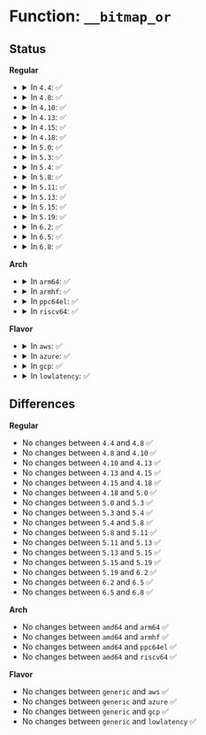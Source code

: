 # Function: <code>__bitmap_or</code>

## Status
<b>Regular</b>
<ul>
<li>
<details>
<summary>In <code>4.4</code>: ✅</summary>

```c
void __bitmap_or(long unsigned int *dst, const long unsigned int *bitmap1, const long unsigned int *bitmap2, unsigned int bits);
```

**Collision:** Unique Global

**Inline:** No

**Transformation:** False

**Instances:**

```
In lib/bitmap.c (ffffffff813f8ee0)
Location: lib/bitmap.c:169
Inline: False
Direct callers:
  - arch/x86/kernel/apic/vector.c:assign_irq_vector
  - kernel/sysctl.c:proc_do_large_bitmap
  - kernel/sched/core.c:cpu_attach_domain
  - kernel/sched/core.c:build_sched_domain
  - kernel/sched/core.c:build_sched_domains
  - kernel/sched/core.c:sched_init_smp
  - kernel/time/tick-broadcast.c:tick_handle_oneshot_broadcast
  - kernel/time/tick-broadcast.c:tick_broadcast_setup_oneshot
  - kernel/cpuset.c:generate_sched_domains
  - mm/rmap.c:try_to_unmap_one
  - lib/cpu_rmap.c:cpu_rmap_update
  - drivers/cpufreq/cpufreq_ondemand.c:od_set_powersave_bias
```
**Symbols:**

```
ffffffff813f8ee0-ffffffff813f8f0f: __bitmap_or (STB_GLOBAL)
```
</details>
</li>
<li>
<details>
<summary>In <code>4.8</code>: ✅</summary>

```c
void __bitmap_or(long unsigned int *dst, const long unsigned int *bitmap1, const long unsigned int *bitmap2, unsigned int bits);
```

**Collision:** Unique Global

**Inline:** No

**Transformation:** False

**Instances:**

```
In lib/bitmap.c (ffffffff8143fda0)
Location: lib/bitmap.c:171
Inline: False
Direct callers:
  - arch/x86/kernel/apic/vector.c:assign_irq_vector
  - kernel/sysctl.c:proc_do_large_bitmap
  - kernel/sched/core.c:sched_init_smp
  - kernel/sched/core.c:build_sched_domains
  - kernel/sched/core.c:build_sched_domain
  - kernel/sched/core.c:cpu_attach_domain
  - kernel/time/tick-broadcast.c:tick_broadcast_setup_oneshot
  - kernel/time/tick-broadcast.c:tick_handle_oneshot_broadcast
  - kernel/cpuset.c:generate_sched_domains
  - mm/rmap.c:try_to_unmap_one
  - lib/cpu_rmap.c:cpu_rmap_update
  - drivers/cpufreq/cpufreq_ondemand.c:od_set_powersave_bias
```
**Symbols:**

```
ffffffff8143fda0-ffffffff8143fdcf: __bitmap_or (STB_GLOBAL)
```
</details>
</li>
<li>
<details>
<summary>In <code>4.10</code>: ✅</summary>

```c
void __bitmap_or(long unsigned int *dst, const long unsigned int *bitmap1, const long unsigned int *bitmap2, unsigned int bits);
```

**Collision:** Unique Global

**Inline:** No

**Transformation:** False

**Instances:**

```
In lib/bitmap.c (ffffffff8145cea0)
Location: lib/bitmap.c:171
Inline: False
Direct callers:
  - arch/x86/kernel/cpu/intel_rdt_rdtgroup.c:rdtgroup_rmdir
  - arch/x86/kernel/cpu/intel_rdt_rdtgroup.c:rdtgroup_rmdir
  - arch/x86/kernel/cpu/intel_rdt_rdtgroup.c:rdt_kill_sb
  - arch/x86/kernel/cpu/intel_rdt_rdtgroup.c:rdtgroup_cpus_write
  - arch/x86/kernel/apic/vector.c:assign_irq_vector
  - kernel/sysctl.c:proc_do_large_bitmap
  - kernel/sched/core.c:sched_init_smp
  - kernel/sched/core.c:build_sched_domains
  - kernel/sched/core.c:build_sched_domain
  - kernel/sched/core.c:cpu_attach_domain
  - kernel/time/tick-broadcast.c:tick_broadcast_setup_oneshot
  - kernel/time/tick-broadcast.c:tick_handle_oneshot_broadcast
  - kernel/cpuset.c:cpuset_change_task_nodemask
  - kernel/cpuset.c:cpuset_change_task_nodemask
  - kernel/cpuset.c:generate_sched_domains
  - mm/rmap.c:try_to_unmap_one
  - mm/mempolicy.c:mpol_rebind_nodemask
  - lib/cpu_rmap.c:cpu_rmap_update
  - drivers/cpufreq/cpufreq_ondemand.c:od_set_powersave_bias
```
**Symbols:**

```
ffffffff8145cea0-ffffffff8145cecf: __bitmap_or (STB_GLOBAL)
```
</details>
</li>
<li>
<details>
<summary>In <code>4.13</code>: ✅</summary>

```c
void __bitmap_or(long unsigned int *dst, const long unsigned int *bitmap1, const long unsigned int *bitmap2, unsigned int bits);
```

**Collision:** Unique Global

**Inline:** No

**Transformation:** False

**Instances:**

```
In lib/bitmap.c (ffffffff81462100)
Location: lib/bitmap.c:171
Inline: False
Direct callers:
  - arch/x86/kernel/cpu/intel_rdt_rdtgroup.c:rdtgroup_rmdir
  - arch/x86/kernel/cpu/intel_rdt_rdtgroup.c:rdtgroup_rmdir
  - arch/x86/kernel/cpu/intel_rdt_rdtgroup.c:rdtgroup_rmdir
  - arch/x86/kernel/cpu/intel_rdt_rdtgroup.c:rdt_kill_sb
  - arch/x86/kernel/cpu/intel_rdt_rdtgroup.c:rdtgroup_cpus_write
  - arch/x86/kernel/cpu/intel_rdt_rdtgroup.c:rdtgroup_cpus_write
  - arch/x86/kernel/apic/vector.c:assign_irq_vector
  - kernel/sysctl.c:proc_do_large_bitmap
  - kernel/sched/topology.c:build_sched_domains
  - kernel/sched/topology.c:build_sched_domains
  - kernel/sched/topology.c:build_sched_domain
  - kernel/sched/topology.c:sched_init_numa
  - kernel/sched/topology.c:cpu_attach_domain
  - kernel/time/tick-broadcast.c:tick_broadcast_setup_oneshot
  - kernel/time/tick-broadcast.c:tick_handle_oneshot_broadcast
  - kernel/cgroup/cpuset.c:cpuset_change_task_nodemask
  - kernel/cgroup/cpuset.c:generate_sched_domains
  - mm/rmap.c:try_to_unmap_one
  - lib/cpu_rmap.c:cpu_rmap_update
  - drivers/cpufreq/cpufreq_ondemand.c:od_set_powersave_bias
```
**Symbols:**

```
ffffffff81462100-ffffffff81462137: __bitmap_or (STB_GLOBAL)
```
</details>
</li>
<li>
<details>
<summary>In <code>4.15</code>: ✅</summary>

```c
void __bitmap_or(long unsigned int *dst, const long unsigned int *bitmap1, const long unsigned int *bitmap2, unsigned int bits);
```

**Collision:** Unique Global

**Inline:** No

**Transformation:** False

**Instances:**

```
In lib/bitmap.c (ffffffff8148dfe0)
Location: lib/bitmap.c:173
Inline: False
Direct callers:
  - arch/x86/kernel/cpu/intel_rdt_rdtgroup.c:rdtgroup_rmdir
  - arch/x86/kernel/cpu/intel_rdt_rdtgroup.c:rdtgroup_rmdir
  - arch/x86/kernel/cpu/intel_rdt_rdtgroup.c:rdtgroup_rmdir
  - arch/x86/kernel/cpu/intel_rdt_rdtgroup.c:rdt_kill_sb
  - arch/x86/kernel/cpu/intel_rdt_rdtgroup.c:rdtgroup_cpus_write
  - arch/x86/kernel/cpu/intel_rdt_rdtgroup.c:rdtgroup_cpus_write
  - kernel/sysctl.c:proc_do_large_bitmap
  - kernel/sched/topology.c:build_sched_domains
  - kernel/sched/topology.c:build_sched_domains
  - kernel/sched/topology.c:build_sched_domains
  - kernel/sched/topology.c:sched_init_numa
  - kernel/sched/topology.c:cpu_attach_domain
  - kernel/time/tick-broadcast.c:tick_broadcast_setup_oneshot
  - kernel/time/tick-broadcast.c:tick_handle_oneshot_broadcast
  - kernel/cgroup/cpuset.c:cpuset_change_task_nodemask
  - kernel/cgroup/cpuset.c:generate_sched_domains
  - mm/rmap.c:try_to_unmap_one
  - lib/cpu_rmap.c:cpu_rmap_update
  - drivers/cpufreq/cpufreq_ondemand.c:od_set_powersave_bias
```
**Symbols:**

```
ffffffff8148dfe0-ffffffff8148e017: __bitmap_or (STB_GLOBAL)
```
</details>
</li>
<li>
<details>
<summary>In <code>4.18</code>: ✅</summary>

```c
void __bitmap_or(long unsigned int *dst, const long unsigned int *bitmap1, const long unsigned int *bitmap2, unsigned int bits);
```

**Collision:** Unique Global

**Inline:** No

**Transformation:** False

**Instances:**

```
In lib/bitmap.c (ffffffff814c2d40)
Location: lib/bitmap.c:170
Inline: False
Direct callers:
  - arch/x86/kernel/cpu/intel_rdt_rdtgroup.c:rdtgroup_rmdir
  - arch/x86/kernel/cpu/intel_rdt_rdtgroup.c:rdtgroup_rmdir
  - arch/x86/kernel/cpu/intel_rdt_rdtgroup.c:rdtgroup_rmdir
  - arch/x86/kernel/cpu/intel_rdt_rdtgroup.c:rdt_kill_sb
  - arch/x86/kernel/cpu/intel_rdt_rdtgroup.c:rdtgroup_cpus_write
  - arch/x86/kernel/cpu/intel_rdt_rdtgroup.c:rdtgroup_cpus_write
  - kernel/sysctl.c:proc_do_large_bitmap
  - kernel/sched/topology.c:build_sched_domains
  - kernel/sched/topology.c:build_sched_domains
  - kernel/sched/topology.c:build_sched_domains
  - kernel/sched/topology.c:sched_init_numa
  - kernel/sched/topology.c:cpu_attach_domain
  - kernel/time/tick-broadcast.c:tick_broadcast_setup_oneshot
  - kernel/time/tick-broadcast.c:tick_handle_oneshot_broadcast
  - kernel/cgroup/cpuset.c:cpuset_change_task_nodemask
  - kernel/cgroup/cpuset.c:rebuild_sched_domains_locked
  - mm/rmap.c:try_to_unmap_one
  - lib/cpu_rmap.c:cpu_rmap_update
  - drivers/cpufreq/cpufreq_ondemand.c:od_set_powersave_bias
```
**Symbols:**

```
ffffffff814c2d40-ffffffff814c2d6d: __bitmap_or (STB_GLOBAL)
```
</details>
</li>
<li>
<details>
<summary>In <code>5.0</code>: ✅</summary>

```c
void __bitmap_or(long unsigned int *dst, const long unsigned int *bitmap1, const long unsigned int *bitmap2, unsigned int bits);
```

**Collision:** Unique Global

**Inline:** No

**Transformation:** False

**Instances:**

```
In lib/bitmap.c (ffffffff814d73f0)
Location: lib/bitmap.c:167
Inline: False
Direct callers:
  - arch/x86/kernel/cpu/resctrl/rdtgroup.c:rdtgroup_rmdir
  - arch/x86/kernel/cpu/resctrl/rdtgroup.c:rdtgroup_rmdir
  - arch/x86/kernel/cpu/resctrl/rdtgroup.c:rdtgroup_rmdir
  - arch/x86/kernel/cpu/resctrl/rdtgroup.c:rdt_kill_sb
  - arch/x86/kernel/cpu/resctrl/rdtgroup.c:rdtgroup_cpus_write
  - arch/x86/kernel/cpu/resctrl/rdtgroup.c:rdtgroup_cpus_write
  - arch/x86/kernel/cpu/resctrl/pseudo_lock.c:rdtgroup_pseudo_locked_in_hierarchy
  - kernel/sysctl.c:proc_do_large_bitmap
  - kernel/sched/topology.c:build_sched_domains
  - kernel/sched/topology.c:build_sched_domains
  - kernel/sched/topology.c:build_sched_domains
  - kernel/sched/topology.c:sched_init_numa
  - kernel/sched/topology.c:cpu_attach_domain
  - kernel/time/tick-broadcast.c:tick_broadcast_setup_oneshot
  - kernel/time/tick-broadcast.c:tick_handle_oneshot_broadcast
  - kernel/cgroup/cpuset.c:cpuset_change_task_nodemask
  - kernel/cgroup/cpuset.c:rebuild_sched_domains_locked
  - mm/rmap.c:try_to_unmap_one
  - lib/cpu_rmap.c:cpu_rmap_update
  - drivers/cpufreq/cpufreq_ondemand.c:od_set_powersave_bias
```
**Symbols:**

```
ffffffff814d73f0-ffffffff814d741d: __bitmap_or (STB_GLOBAL)
```
</details>
</li>
<li>
<details>
<summary>In <code>5.3</code>: ✅</summary>

```c
void __bitmap_or(long unsigned int *dst, const long unsigned int *bitmap1, const long unsigned int *bitmap2, unsigned int bits);
```

**Collision:** Unique Global

**Inline:** No

**Transformation:** False

**Instances:**

```
In lib/bitmap.c (ffffffff81503250)
Location: lib/bitmap.c:167
Inline: False
Direct callers:
  - arch/x86/kernel/cpu/resctrl/rdtgroup.c:rdtgroup_rmdir
  - arch/x86/kernel/cpu/resctrl/rdtgroup.c:rdtgroup_rmdir
  - arch/x86/kernel/cpu/resctrl/rdtgroup.c:rdtgroup_rmdir
  - arch/x86/kernel/cpu/resctrl/rdtgroup.c:rdt_kill_sb
  - arch/x86/kernel/cpu/resctrl/rdtgroup.c:rdtgroup_cpus_write
  - arch/x86/kernel/cpu/resctrl/rdtgroup.c:rdtgroup_cpus_write
  - arch/x86/kernel/cpu/resctrl/pseudo_lock.c:rdtgroup_pseudo_locked_in_hierarchy
  - kernel/sysctl.c:proc_do_large_bitmap
  - kernel/sched/topology.c:build_sched_domains
  - kernel/sched/topology.c:build_sched_domains
  - kernel/sched/topology.c:sched_init_numa
  - kernel/sched/topology.c:build_overlap_sched_groups
  - kernel/sched/topology.c:sched_domain_debug_one
  - kernel/irq/affinity.c:__irq_build_affinity_masks
  - kernel/time/tick-broadcast.c:tick_broadcast_setup_oneshot
  - kernel/time/tick-broadcast.c:tick_handle_oneshot_broadcast
  - kernel/cgroup/cpuset.c:cpuset_change_task_nodemask
  - kernel/cgroup/cpuset.c:generate_sched_domains
  - mm/rmap.c:try_to_unmap_one
  - lib/cpu_rmap.c:cpu_rmap_update
  - drivers/net/phy/phy.c:phy_speed_up
  - drivers/net/phy/sfp-bus.c:sfp_parse_support
  - drivers/cpufreq/cpufreq_ondemand.c:od_set_powersave_bias
```
**Symbols:**

```
ffffffff81503250-ffffffff8150327b: __bitmap_or (STB_GLOBAL)
```
</details>
</li>
<li>
<details>
<summary>In <code>5.4</code>: ✅</summary>

```c
void __bitmap_or(long unsigned int *dst, const long unsigned int *bitmap1, const long unsigned int *bitmap2, unsigned int bits);
```

**Collision:** Unique Global

**Inline:** No

**Transformation:** False

**Instances:**

```
In lib/bitmap.c (ffffffff815211f0)
Location: lib/bitmap.c:187
Inline: False
Direct callers:
  - arch/x86/kernel/cpu/resctrl/rdtgroup.c:rdtgroup_rmdir
  - arch/x86/kernel/cpu/resctrl/rdtgroup.c:rdtgroup_rmdir
  - arch/x86/kernel/cpu/resctrl/rdtgroup.c:rdtgroup_rmdir
  - arch/x86/kernel/cpu/resctrl/rdtgroup.c:rdt_kill_sb
  - arch/x86/kernel/cpu/resctrl/rdtgroup.c:rdtgroup_cpus_write
  - arch/x86/kernel/cpu/resctrl/rdtgroup.c:rdtgroup_cpus_write
  - arch/x86/kernel/cpu/resctrl/pseudo_lock.c:rdtgroup_pseudo_locked_in_hierarchy
  - kernel/sysctl.c:proc_do_large_bitmap
  - kernel/sched/topology.c:build_sched_domains
  - kernel/sched/topology.c:build_sched_domains
  - kernel/sched/topology.c:sched_init_numa
  - kernel/sched/topology.c:build_overlap_sched_groups
  - kernel/sched/topology.c:cpu_attach_domain
  - kernel/irq/affinity.c:__irq_build_affinity_masks
  - kernel/time/tick-broadcast.c:tick_broadcast_setup_oneshot
  - kernel/time/tick-broadcast.c:tick_handle_oneshot_broadcast
  - kernel/cgroup/cpuset.c:cpuset_change_task_nodemask
  - kernel/cgroup/cpuset.c:generate_sched_domains
  - mm/rmap.c:try_to_unmap_one
  - lib/cpu_rmap.c:cpu_rmap_update
  - drivers/net/phy/sfp-bus.c:sfp_parse_support
  - drivers/cpufreq/cpufreq_ondemand.c:od_set_powersave_bias
```
**Symbols:**

```
ffffffff815211f0-ffffffff8152121b: __bitmap_or (STB_GLOBAL)
```
</details>
</li>
<li>
<details>
<summary>In <code>5.8</code>: ✅</summary>

```c
void __bitmap_or(long unsigned int *dst, const long unsigned int *bitmap1, const long unsigned int *bitmap2, unsigned int bits);
```

**Collision:** Unique Global

**Inline:** No

**Transformation:** False

**Instances:**

```
In lib/bitmap.c (ffffffff815843e0)
Location: lib/bitmap.c:254
Inline: False
Direct callers:
  - arch/x86/kernel/cpu/resctrl/rdtgroup.c:rdtgroup_rmdir_ctrl
  - arch/x86/kernel/cpu/resctrl/rdtgroup.c:rdtgroup_rmdir_ctrl
  - arch/x86/kernel/cpu/resctrl/rdtgroup.c:rdtgroup_rmdir_mon
  - arch/x86/kernel/cpu/resctrl/rdtgroup.c:rmdir_all_sub
  - arch/x86/kernel/cpu/resctrl/rdtgroup.c:cpus_ctrl_write
  - arch/x86/kernel/cpu/resctrl/rdtgroup.c:cpus_mon_write
  - arch/x86/kernel/cpu/resctrl/pseudo_lock.c:rdtgroup_pseudo_locked_in_hierarchy
  - kernel/sysctl.c:proc_do_large_bitmap
  - kernel/sched/topology.c:sched_init_numa
  - kernel/sched/topology.c:build_sched_groups
  - kernel/sched/topology.c:build_overlap_sched_groups
  - kernel/irq/affinity.c:__irq_build_affinity_masks
  - kernel/time/tick-broadcast.c:tick_broadcast_setup_oneshot
  - kernel/time/tick-broadcast.c:tick_handle_oneshot_broadcast
  - kernel/cgroup/cpuset.c:cpuset_change_task_nodemask
  - kernel/cgroup/cpuset.c:update_parent_subparts_cpumask
  - kernel/cgroup/cpuset.c:update_parent_subparts_cpumask
  - kernel/cgroup/cpuset.c:generate_sched_domains
  - mm/rmap.c:try_to_unmap_one
  - lib/cpu_rmap.c:cpu_rmap_update
  - drivers/net/phy/sfp-bus.c:sfp_parse_support
  - drivers/vfio/vfio_iommu_type1.c:update_user_bitmap
  - drivers/cpufreq/cpufreq_ondemand.c:od_set_powersave_bias
```
**Symbols:**

```
ffffffff815843e0-ffffffff81584407: __bitmap_or (STB_GLOBAL)
```
</details>
</li>
<li>
<details>
<summary>In <code>5.11</code>: ✅</summary>

```c
void __bitmap_or(long unsigned int *dst, const long unsigned int *bitmap1, const long unsigned int *bitmap2, unsigned int bits);
```

**Collision:** Unique Global

**Inline:** No

**Transformation:** False

**Instances:**

```
In lib/bitmap.c (ffffffff815a14f0)
Location: lib/bitmap.c:254
Inline: False
Direct callers:
  - arch/x86/kernel/cpu/resctrl/rdtgroup.c:rdtgroup_rmdir_ctrl
  - arch/x86/kernel/cpu/resctrl/rdtgroup.c:rdtgroup_rmdir_ctrl
  - arch/x86/kernel/cpu/resctrl/rdtgroup.c:rdtgroup_rmdir_mon
  - arch/x86/kernel/cpu/resctrl/rdtgroup.c:rmdir_all_sub
  - arch/x86/kernel/cpu/resctrl/rdtgroup.c:cpus_ctrl_write
  - arch/x86/kernel/cpu/resctrl/rdtgroup.c:cpus_mon_write
  - arch/x86/kernel/cpu/resctrl/pseudo_lock.c:rdtgroup_pseudo_locked_in_hierarchy
  - arch/x86/kernel/cpu/sgx/main.c:sgx_encl_ewb_cpumask
  - kernel/sysctl.c:proc_do_large_bitmap
  - kernel/sched/topology.c:sched_init_numa
  - kernel/sched/topology.c:build_sched_groups
  - kernel/sched/topology.c:build_overlap_sched_groups
  - kernel/irq/affinity.c:__irq_build_affinity_masks
  - kernel/time/tick-broadcast.c:tick_broadcast_setup_oneshot
  - kernel/time/tick-broadcast.c:tick_handle_oneshot_broadcast
  - kernel/cgroup/cpuset.c:cpuset_change_task_nodemask
  - kernel/cgroup/cpuset.c:update_parent_subparts_cpumask
  - kernel/cgroup/cpuset.c:update_parent_subparts_cpumask
  - kernel/cgroup/cpuset.c:generate_sched_domains
  - mm/rmap.c:try_to_unmap_one
  - lib/cpu_rmap.c:cpu_rmap_update
  - drivers/net/phy/sfp-bus.c:sfp_parse_support
  - drivers/vfio/vfio_iommu_type1.c:update_user_bitmap
  - drivers/cpufreq/cpufreq_ondemand.c:od_set_powersave_bias
```
**Symbols:**

```
ffffffff815a14f0-ffffffff815a1517: __bitmap_or (STB_GLOBAL)
```
</details>
</li>
<li>
<details>
<summary>In <code>5.13</code>: ✅</summary>

```c
void __bitmap_or(long unsigned int *dst, const long unsigned int *bitmap1, const long unsigned int *bitmap2, unsigned int bits);
```

**Collision:** Unique Global

**Inline:** No

**Transformation:** False

**Instances:**

```
In lib/bitmap.c (ffffffff815a83a0)
Location: lib/bitmap.c:256
Inline: False
Direct callers:
  - arch/x86/kernel/cpu/resctrl/rdtgroup.c:rdtgroup_rmdir
  - arch/x86/kernel/cpu/resctrl/rdtgroup.c:rdtgroup_rmdir
  - arch/x86/kernel/cpu/resctrl/rdtgroup.c:rdtgroup_rmdir
  - arch/x86/kernel/cpu/resctrl/rdtgroup.c:rdt_kill_sb
  - arch/x86/kernel/cpu/resctrl/rdtgroup.c:cpus_ctrl_write
  - arch/x86/kernel/cpu/resctrl/rdtgroup.c:cpus_mon_write
  - arch/x86/kernel/cpu/resctrl/pseudo_lock.c:rdtgroup_pseudo_locked_in_hierarchy
  - arch/x86/kernel/cpu/sgx/main.c:sgx_encl_ewb_cpumask
  - kernel/sysctl.c:proc_do_large_bitmap
  - kernel/sched/topology.c:build_sched_domains
  - kernel/sched/topology.c:sched_init_numa
  - kernel/sched/topology.c:build_overlap_sched_groups
  - kernel/irq/affinity.c:__irq_build_affinity_masks
  - kernel/time/tick-broadcast.c:tick_broadcast_setup_oneshot
  - kernel/time/tick-broadcast.c:tick_handle_oneshot_broadcast
  - kernel/cgroup/cpuset.c:cpuset_change_task_nodemask
  - kernel/cgroup/cpuset.c:update_parent_subparts_cpumask
  - kernel/cgroup/cpuset.c:update_parent_subparts_cpumask
  - kernel/cgroup/cpuset.c:generate_sched_domains
  - mm/rmap.c:try_to_unmap_one
  - lib/cpu_rmap.c:cpu_rmap_update
  - drivers/net/phy/sfp-bus.c:sfp_parse_support
  - drivers/vfio/vfio_iommu_type1.c:update_user_bitmap
  - drivers/cpufreq/cpufreq_ondemand.c:od_set_powersave_bias
```
**Symbols:**

```
ffffffff815a83a0-ffffffff815a83c7: __bitmap_or (STB_GLOBAL)
```
</details>
</li>
<li>
<details>
<summary>In <code>5.15</code>: ✅</summary>

```c
void __bitmap_or(long unsigned int *dst, const long unsigned int *bitmap1, const long unsigned int *bitmap2, unsigned int bits);
```

**Collision:** Unique Global

**Inline:** No

**Transformation:** False

**Instances:**

```
In lib/bitmap.c (ffffffff81611360)
Location: lib/bitmap.c:256
Inline: False
Direct callers:
  - arch/x86/kernel/cpu/resctrl/rdtgroup.c:rdtgroup_rmdir
  - arch/x86/kernel/cpu/resctrl/rdtgroup.c:rdtgroup_rmdir
  - arch/x86/kernel/cpu/resctrl/rdtgroup.c:rdtgroup_rmdir
  - arch/x86/kernel/cpu/resctrl/rdtgroup.c:rdt_kill_sb
  - arch/x86/kernel/cpu/resctrl/rdtgroup.c:cpus_ctrl_write
  - arch/x86/kernel/cpu/resctrl/rdtgroup.c:cpus_mon_write
  - arch/x86/kernel/cpu/resctrl/pseudo_lock.c:rdtgroup_pseudo_locked_in_hierarchy
  - arch/x86/kernel/cpu/sgx/main.c:sgx_encl_ewb
  - kernel/sysctl.c:proc_do_large_bitmap
  - kernel/sched/topology.c:build_sched_domains
  - kernel/sched/topology.c:sched_domains_numa_masks_set
  - kernel/sched/topology.c:sched_init_numa
  - kernel/sched/topology.c:build_overlap_sched_groups
  - kernel/irq/affinity.c:__irq_build_affinity_masks
  - kernel/time/tick-broadcast.c:tick_broadcast_setup_oneshot
  - kernel/time/tick-broadcast.c:tick_handle_oneshot_broadcast
  - kernel/cgroup/cpuset.c:cpuset_change_task_nodemask
  - kernel/cgroup/cpuset.c:update_parent_subparts_cpumask
  - kernel/cgroup/cpuset.c:update_parent_subparts_cpumask
  - kernel/cgroup/cpuset.c:generate_sched_domains
  - mm/rmap.c:try_to_unmap_one
  - mm/migrate.c:__set_migration_target_nodes
  - lib/cpu_rmap.c:cpu_rmap_update
  - drivers/net/phy/sfp-bus.c:sfp_parse_support
  - drivers/vfio/vfio_iommu_type1.c:update_user_bitmap
  - drivers/cpufreq/cpufreq_ondemand.c:od_set_powersave_bias
```
**Symbols:**

```
ffffffff81611360-ffffffff81611387: __bitmap_or (STB_GLOBAL)
```
</details>
</li>
<li>
<details>
<summary>In <code>5.19</code>: ✅</summary>

```c
void __bitmap_or(long unsigned int *dst, const long unsigned int *bitmap1, const long unsigned int *bitmap2, unsigned int bits);
```

**Collision:** Unique Global

**Inline:** No

**Transformation:** False

**Instances:**

```
In lib/bitmap.c (ffffffff816dd3f0)
Location: lib/bitmap.c:256
Inline: False
Direct callers:
  - arch/x86/kernel/cpu/resctrl/rdtgroup.c:rdtgroup_rmdir
  - arch/x86/kernel/cpu/resctrl/rdtgroup.c:rdtgroup_rmdir
  - arch/x86/kernel/cpu/resctrl/rdtgroup.c:rdtgroup_rmdir
  - arch/x86/kernel/cpu/resctrl/rdtgroup.c:rdt_kill_sb
  - arch/x86/kernel/cpu/resctrl/rdtgroup.c:cpus_ctrl_write
  - arch/x86/kernel/cpu/resctrl/rdtgroup.c:cpus_mon_write
  - arch/x86/kernel/cpu/resctrl/pseudo_lock.c:rdtgroup_pseudo_locked_in_hierarchy
  - arch/x86/kernel/cpu/sgx/main.c:sgx_encl_ewb_cpumask
  - kernel/sysctl.c:proc_do_large_bitmap
  - kernel/sched/build_utility.c:build_sched_domains
  - kernel/sched/build_utility.c:sched_init_numa
  - kernel/sched/build_utility.c:build_overlap_sched_groups
  - kernel/irq/affinity.c:__irq_build_affinity_masks
  - kernel/time/tick-broadcast.c:tick_broadcast_setup_oneshot
  - kernel/time/tick-broadcast.c:tick_handle_oneshot_broadcast
  - kernel/cgroup/cpuset.c:cpuset_change_task_nodemask
  - kernel/cgroup/cpuset.c:update_parent_subparts_cpumask
  - kernel/cgroup/cpuset.c:update_parent_subparts_cpumask
  - kernel/cgroup/cpuset.c:generate_sched_domains
  - mm/rmap.c:try_to_unmap_one
  - mm/migrate.c:__set_migration_target_nodes
  - lib/cpu_rmap.c:cpu_rmap_update
  - drivers/net/phy/sfp-bus.c:sfp_parse_support
  - drivers/vfio/vfio_iommu_type1.c:update_user_bitmap
  - drivers/cpufreq/cpufreq_ondemand.c:od_set_powersave_bias
```
**Symbols:**

```
ffffffff816dd3f0-ffffffff816dd428: __bitmap_or (STB_GLOBAL)
```
</details>
</li>
<li>
<details>
<summary>In <code>6.2</code>: ✅</summary>

```c
void __bitmap_or(long unsigned int *dst, const long unsigned int *bitmap1, const long unsigned int *bitmap2, unsigned int bits);
```

**Collision:** Unique Global

**Inline:** No

**Transformation:** False

**Instances:**

```
In lib/bitmap.c (ffffffff817cd2a0)
Location: lib/bitmap.c:256
Inline: False
Direct callers:
  - arch/x86/kernel/cpu/resctrl/rdtgroup.c:rdtgroup_rmdir_ctrl
  - arch/x86/kernel/cpu/resctrl/rdtgroup.c:rdtgroup_rmdir_ctrl
  - arch/x86/kernel/cpu/resctrl/rdtgroup.c:rdtgroup_rmdir_mon
  - arch/x86/kernel/cpu/resctrl/rdtgroup.c:rdt_kill_sb
  - arch/x86/kernel/cpu/resctrl/rdtgroup.c:cpus_ctrl_write
  - arch/x86/kernel/cpu/resctrl/rdtgroup.c:cpus_mon_write
  - arch/x86/kernel/cpu/resctrl/pseudo_lock.c:rdtgroup_pseudo_locked_in_hierarchy
  - arch/x86/kernel/cpu/sgx/encl.c:sgx_encl_cpumask
  - kernel/sysctl.c:proc_do_large_bitmap
  - kernel/sched/build_utility.c:build_sched_domains
  - kernel/sched/build_utility.c:sched_init_numa
  - kernel/sched/build_utility.c:build_sched_groups
  - kernel/sched/build_utility.c:build_overlap_sched_groups
  - kernel/sched/build_utility.c:sched_domain_debug_one
  - kernel/irq/affinity.c:__irq_build_affinity_masks
  - kernel/time/tick-broadcast.c:tick_broadcast_setup_oneshot
  - kernel/time/tick-broadcast.c:tick_handle_oneshot_broadcast
  - kernel/cgroup/cpuset.c:cpuset_change_task_nodemask
  - kernel/cgroup/cpuset.c:update_cpumasks_hier
  - kernel/cgroup/cpuset.c:update_parent_subparts_cpumask
  - kernel/cgroup/cpuset.c:update_parent_subparts_cpumask
  - kernel/cgroup/cpuset.c:generate_sched_domains
  - mm/rmap.c:try_to_unmap_one
  - mm/memory-tiers.c:establish_demotion_targets
  - mm/memory-tiers.c:establish_demotion_targets
  - mm/memory-tiers.c:establish_demotion_targets
  - mm/memory-tiers.c:nodelist_show
  - lib/cpu_rmap.c:cpu_rmap_update
  - drivers/net/phy/sfp-bus.c:sfp_parse_support
  - drivers/cpufreq/cpufreq_ondemand.c:od_set_powersave_bias
```
**Symbols:**

```
ffffffff817cd2a0-ffffffff817cd2d8: __bitmap_or (STB_GLOBAL)
```
</details>
</li>
<li>
<details>
<summary>In <code>6.5</code>: ✅</summary>

```c
void __bitmap_or(long unsigned int *dst, const long unsigned int *bitmap1, const long unsigned int *bitmap2, unsigned int bits);
```

**Collision:** Unique Global

**Inline:** No

**Transformation:** False

**Instances:**

```
In lib/bitmap.c (ffffffff8180b6b0)
Location: lib/bitmap.c:256
Inline: False
Direct callers:
  - arch/x86/kernel/cpu/resctrl/rdtgroup.c:rdtgroup_rmdir
  - arch/x86/kernel/cpu/resctrl/rdtgroup.c:rdtgroup_rmdir_ctrl
  - arch/x86/kernel/cpu/resctrl/rdtgroup.c:rdtgroup_rmdir_ctrl
  - arch/x86/kernel/cpu/resctrl/rdtgroup.c:rmdir_all_sub
  - arch/x86/kernel/cpu/resctrl/rdtgroup.c:cpus_ctrl_write
  - arch/x86/kernel/cpu/resctrl/rdtgroup.c:cpus_mon_write
  - arch/x86/kernel/cpu/resctrl/pseudo_lock.c:rdtgroup_pseudo_locked_in_hierarchy
  - arch/x86/kernel/cpu/sgx/encl.c:sgx_encl_cpumask
  - kernel/sysctl.c:proc_do_large_bitmap
  - kernel/sched/build_utility.c:build_sched_domains
  - kernel/sched/build_utility.c:sched_init_numa
  - kernel/sched/build_utility.c:build_sched_groups
  - kernel/sched/build_utility.c:build_overlap_sched_groups
  - kernel/sched/build_utility.c:sched_domain_debug_one
  - kernel/time/tick-broadcast.c:tick_broadcast_setup_oneshot
  - kernel/time/tick-broadcast.c:tick_handle_oneshot_broadcast
  - kernel/cgroup/cpuset.c:cpuset_change_task_nodemask
  - kernel/cgroup/cpuset.c:update_cpumasks_hier
  - kernel/cgroup/cpuset.c:update_parent_subparts_cpumask
  - kernel/cgroup/cpuset.c:update_parent_subparts_cpumask
  - kernel/cgroup/cpuset.c:generate_sched_domains
  - kernel/bpf/cpumask.c:bpf_cpumask_or
  - mm/rmap.c:set_tlb_ubc_flush_pending
  - mm/memory-tiers.c:establish_demotion_targets
  - mm/memory-tiers.c:establish_demotion_targets
  - mm/memory-tiers.c:establish_demotion_targets
  - mm/memory-tiers.c:nodelist_show
  - lib/cpu_rmap.c:cpu_rmap_update
  - lib/group_cpus.c:__group_cpus_evenly
  - drivers/net/phy/sfp-bus.c:sfp_parse_support
  - drivers/cpufreq/cpufreq_ondemand.c:od_set_powersave_bias
```
**Symbols:**

```
ffffffff8180b6b0-ffffffff8180b6e8: __bitmap_or (STB_GLOBAL)
```
</details>
</li>
<li>
<details>
<summary>In <code>6.8</code>: ✅</summary>

```c
void __bitmap_or(long unsigned int *dst, const long unsigned int *bitmap1, const long unsigned int *bitmap2, unsigned int bits);
```

**Collision:** Unique Global

**Inline:** No

**Transformation:** False

**Instances:**

```
In lib/bitmap.c (ffffffff81851e90)
Location: lib/bitmap.c:245
Inline: False
Direct callers:
  - arch/x86/kernel/cpu/resctrl/rdtgroup.c:rdtgroup_rmdir
  - arch/x86/kernel/cpu/resctrl/rdtgroup.c:rdtgroup_rmdir_ctrl
  - arch/x86/kernel/cpu/resctrl/rdtgroup.c:rdtgroup_rmdir_ctrl
  - arch/x86/kernel/cpu/resctrl/rdtgroup.c:rmdir_all_sub
  - arch/x86/kernel/cpu/resctrl/rdtgroup.c:cpus_ctrl_write
  - arch/x86/kernel/cpu/resctrl/rdtgroup.c:cpus_mon_write
  - arch/x86/kernel/cpu/resctrl/pseudo_lock.c:rdtgroup_pseudo_locked_in_hierarchy
  - arch/x86/kernel/cpu/sgx/encl.c:sgx_encl_cpumask
  - kernel/sysctl.c:proc_do_large_bitmap
  - kernel/sched/build_utility.c:build_sched_domains
  - kernel/sched/build_utility.c:sched_init_numa
  - kernel/sched/build_utility.c:build_sched_groups
  - kernel/sched/build_utility.c:build_overlap_sched_groups
  - kernel/sched/build_utility.c:sched_domain_debug_one
  - kernel/rcu/tree.c:rcu_init_nohz
  - kernel/time/tick-broadcast.c:tick_broadcast_setup_oneshot
  - kernel/time/tick-broadcast.c:tick_handle_oneshot_broadcast
  - kernel/cgroup/cpuset.c:cpuset_change_task_nodemask
  - kernel/cgroup/cpuset.c:partition_xcpus_del
  - kernel/cgroup/cpuset.c:partition_xcpus_add
  - kernel/cgroup/cpuset.c:generate_sched_domains
  - kernel/bpf/cpumask.c:bpf_cpumask_or
  - mm/memory-tiers.c:establish_demotion_targets
  - mm/memory-tiers.c:establish_demotion_targets
  - mm/memory-tiers.c:establish_demotion_targets
  - mm/memory-tiers.c:nodelist_show
  - lib/cpu_rmap.c:cpu_rmap_update
  - lib/group_cpus.c:__group_cpus_evenly
  - drivers/net/phy/sfp-bus.c:sfp_parse_support
  - drivers/cpufreq/cpufreq_ondemand.c:od_set_powersave_bias
```
**Symbols:**

```
ffffffff81851e90-ffffffff81851ec8: __bitmap_or (STB_GLOBAL)
```
</details>
</li>
</ul>
<b>Arch</b>
<ul>
<li>
<details>
<summary>In <code>arm64</code>: ✅</summary>

```c
void __bitmap_or(long unsigned int *dst, const long unsigned int *bitmap1, const long unsigned int *bitmap2, unsigned int bits);
```

**Collision:** Unique Global

**Inline:** No

**Transformation:** False

**Instances:**

```
In lib/bitmap.c (ffff80001062a8a0)
Location: lib/bitmap.c:187
Inline: False
Direct callers:
  - arch/arm64/kernel/fpsimd.c:sve_update_vq_map
  - kernel/sysctl.c:proc_do_large_bitmap
  - kernel/sched/topology.c:build_sched_domains
  - kernel/sched/topology.c:build_sched_domains
  - kernel/sched/topology.c:sched_init_numa
  - kernel/sched/topology.c:build_overlap_sched_groups
  - kernel/irq/affinity.c:__irq_build_affinity_masks
  - kernel/time/tick-broadcast.c:tick_broadcast_setup_oneshot
  - kernel/time/tick-broadcast.c:tick_broadcast_setup_oneshot
  - kernel/time/tick-broadcast.c:tick_handle_oneshot_broadcast
  - kernel/cgroup/cpuset.c:update_parent_subparts_cpumask
  - kernel/cgroup/cpuset.c:update_parent_subparts_cpumask
  - kernel/cgroup/cpuset.c:generate_sched_domains
  - mm/sparse.c:sparse_add_section
  - lib/cpu_rmap.c:cpu_rmap_update
  - drivers/net/phy/sfp-bus.c:sfp_parse_support
  - drivers/cpufreq/cpufreq_ondemand.c:od_set_powersave_bias
```
**Symbols:**

```
ffff80001062a8a0-ffff80001062a8d8: __bitmap_or (STB_GLOBAL)
```
</details>
</li>
<li>
<details>
<summary>In <code>armhf</code>: ✅</summary>

```c
void __bitmap_or(long unsigned int *dst, const long unsigned int *bitmap1, const long unsigned int *bitmap2, unsigned int bits);
```

**Collision:** Unique Global

**Inline:** No

**Transformation:** False

**Instances:**

```
In lib/bitmap.c (c07d1a7c)
Location: lib/bitmap.c:187
Inline: False
Direct callers:
  - kernel/sysctl.c:proc_do_large_bitmap
  - drivers/net/phy/sfp-bus.c:sfp_parse_support
```
**Symbols:**

```
c07d1a7c-c07d1abc: __bitmap_or (STB_GLOBAL)
```
</details>
</li>
<li>
<details>
<summary>In <code>ppc64el</code>: ✅</summary>

```c
void __bitmap_or(long unsigned int *dst, const long unsigned int *bitmap1, const long unsigned int *bitmap2, unsigned int bits);
```

**Collision:** Unique Global

**Inline:** No

**Transformation:** False

**Instances:**

```
In lib/bitmap.c (c0000000007cc8f0)
Location: lib/bitmap.c:187
Inline: False
Direct callers:
  - arch/powerpc/mm/numa.c:numa_update_cpu_topology
  - arch/powerpc/mm/slice.c:slice_is_hugepage_only_range
  - arch/powerpc/mm/slice.c:slice_get_unmapped_area
  - arch/powerpc/mm/slice.c:slice_get_unmapped_area
  - arch/powerpc/mm/slice.c:slice_get_unmapped_area
  - kernel/sysctl.c:proc_do_large_bitmap
  - kernel/sched/topology.c:build_sched_domains
  - kernel/sched/topology.c:build_sched_domains
  - kernel/sched/topology.c:sched_init_numa
  - kernel/sched/topology.c:build_overlap_sched_groups
  - kernel/irq/affinity.c:__irq_build_affinity_masks
  - kernel/time/tick-broadcast.c:tick_broadcast_setup_oneshot
  - kernel/time/tick-broadcast.c:tick_handle_oneshot_broadcast
  - kernel/cgroup/cpuset.c:cpuset_change_task_nodemask
  - kernel/cgroup/cpuset.c:update_parent_subparts_cpumask
  - kernel/cgroup/cpuset.c:update_parent_subparts_cpumask
  - kernel/cgroup/cpuset.c:generate_sched_domains
  - lib/cpu_rmap.c:cpu_rmap_update
  - drivers/net/phy/sfp-bus.c:sfp_parse_support
  - drivers/cpufreq/cpufreq_ondemand.c:od_set_powersave_bias
```
**Symbols:**

```
c0000000007cc8f0-c0000000007cc954: __bitmap_or (STB_GLOBAL)
```
</details>
</li>
<li>
<details>
<summary>In <code>riscv64</code>: ✅</summary>

```c
void __bitmap_or(long unsigned int *dst, const long unsigned int *bitmap1, const long unsigned int *bitmap2, unsigned int bits);
```

**Collision:** Unique Global

**Inline:** No

**Transformation:** False

**Instances:**

```
In lib/bitmap.c (ffffffe00045b1d8)
Location: lib/bitmap.c:187
Inline: False
Direct callers:
  - kernel/sysctl.c:proc_do_large_bitmap
  - drivers/net/phy/sfp-bus.c:sfp_parse_support
```
**Symbols:**

```
ffffffe00045b1d8-ffffffe00045b212: __bitmap_or (STB_GLOBAL)
```
</details>
</li>
</ul>
<b>Flavor</b>
<ul>
<li>
<details>
<summary>In <code>aws</code>: ✅</summary>

```c
void __bitmap_or(long unsigned int *dst, const long unsigned int *bitmap1, const long unsigned int *bitmap2, unsigned int bits);
```

**Collision:** Unique Global

**Inline:** No

**Transformation:** False

**Instances:**

```
In lib/bitmap.c (ffffffff815197d0)
Location: lib/bitmap.c:187
Inline: False
Direct callers:
  - arch/x86/kernel/cpu/resctrl/rdtgroup.c:rdtgroup_rmdir
  - arch/x86/kernel/cpu/resctrl/rdtgroup.c:rdtgroup_rmdir
  - arch/x86/kernel/cpu/resctrl/rdtgroup.c:rdtgroup_rmdir
  - arch/x86/kernel/cpu/resctrl/rdtgroup.c:rdt_kill_sb
  - arch/x86/kernel/cpu/resctrl/rdtgroup.c:rdtgroup_cpus_write
  - arch/x86/kernel/cpu/resctrl/rdtgroup.c:rdtgroup_cpus_write
  - arch/x86/kernel/cpu/resctrl/pseudo_lock.c:rdtgroup_pseudo_locked_in_hierarchy
  - kernel/sysctl.c:proc_do_large_bitmap
  - kernel/sched/topology.c:build_sched_domains
  - kernel/sched/topology.c:build_sched_domains
  - kernel/sched/topology.c:sched_init_numa
  - kernel/sched/topology.c:build_overlap_sched_groups
  - kernel/sched/topology.c:cpu_attach_domain
  - kernel/irq/affinity.c:__irq_build_affinity_masks
  - kernel/time/tick-broadcast.c:tick_broadcast_setup_oneshot
  - kernel/time/tick-broadcast.c:tick_handle_oneshot_broadcast
  - kernel/cgroup/cpuset.c:cpuset_change_task_nodemask
  - kernel/cgroup/cpuset.c:generate_sched_domains
  - mm/rmap.c:try_to_unmap_one
  - lib/cpu_rmap.c:cpu_rmap_update
  - drivers/net/phy/sfp-bus.c:sfp_parse_support
  - drivers/cpufreq/cpufreq_ondemand.c:od_set_powersave_bias
```
**Symbols:**

```
ffffffff815197d0-ffffffff815197fb: __bitmap_or (STB_GLOBAL)
```
</details>
</li>
<li>
<details>
<summary>In <code>azure</code>: ✅</summary>

```c
void __bitmap_or(long unsigned int *dst, const long unsigned int *bitmap1, const long unsigned int *bitmap2, unsigned int bits);
```

**Collision:** Unique Global

**Inline:** No

**Transformation:** False

**Instances:**

```
In lib/bitmap.c (ffffffff81509ac0)
Location: lib/bitmap.c:187
Inline: False
Direct callers:
  - arch/x86/kernel/cpu/resctrl/rdtgroup.c:rdtgroup_rmdir
  - arch/x86/kernel/cpu/resctrl/rdtgroup.c:rdtgroup_rmdir
  - arch/x86/kernel/cpu/resctrl/rdtgroup.c:rdtgroup_rmdir
  - arch/x86/kernel/cpu/resctrl/rdtgroup.c:rdt_kill_sb
  - arch/x86/kernel/cpu/resctrl/rdtgroup.c:rdtgroup_cpus_write
  - arch/x86/kernel/cpu/resctrl/rdtgroup.c:rdtgroup_cpus_write
  - arch/x86/kernel/cpu/resctrl/pseudo_lock.c:rdtgroup_pseudo_locked_in_hierarchy
  - kernel/sysctl.c:proc_do_large_bitmap
  - kernel/sched/topology.c:build_sched_domains
  - kernel/sched/topology.c:build_sched_domains
  - kernel/sched/topology.c:sched_init_numa
  - kernel/sched/topology.c:build_overlap_sched_groups
  - kernel/sched/topology.c:cpu_attach_domain
  - kernel/irq/affinity.c:__irq_build_affinity_masks
  - kernel/rcu/tree.c:rcu_init_nohz
  - kernel/time/tick-broadcast.c:tick_broadcast_setup_oneshot
  - kernel/time/tick-broadcast.c:tick_handle_oneshot_broadcast
  - kernel/cgroup/cpuset.c:cpuset_change_task_nodemask
  - kernel/cgroup/cpuset.c:generate_sched_domains
  - mm/rmap.c:try_to_unmap_one
  - lib/cpu_rmap.c:cpu_rmap_update
  - drivers/net/phy/sfp-bus.c:sfp_parse_support
  - drivers/cpufreq/cpufreq_ondemand.c:od_set_powersave_bias
```
**Symbols:**

```
ffffffff81509ac0-ffffffff81509aeb: __bitmap_or (STB_GLOBAL)
```
</details>
</li>
<li>
<details>
<summary>In <code>gcp</code>: ✅</summary>

```c
void __bitmap_or(long unsigned int *dst, const long unsigned int *bitmap1, const long unsigned int *bitmap2, unsigned int bits);
```

**Collision:** Unique Global

**Inline:** No

**Transformation:** False

**Instances:**

```
In lib/bitmap.c (ffffffff81515860)
Location: lib/bitmap.c:187
Inline: False
Direct callers:
  - arch/x86/kernel/cpu/resctrl/rdtgroup.c:rdtgroup_rmdir
  - arch/x86/kernel/cpu/resctrl/rdtgroup.c:rdtgroup_rmdir
  - arch/x86/kernel/cpu/resctrl/rdtgroup.c:rdtgroup_rmdir
  - arch/x86/kernel/cpu/resctrl/rdtgroup.c:rdt_kill_sb
  - arch/x86/kernel/cpu/resctrl/rdtgroup.c:rdtgroup_cpus_write
  - arch/x86/kernel/cpu/resctrl/rdtgroup.c:rdtgroup_cpus_write
  - arch/x86/kernel/cpu/resctrl/pseudo_lock.c:rdtgroup_pseudo_locked_in_hierarchy
  - kernel/sysctl.c:proc_do_large_bitmap
  - kernel/sched/topology.c:build_sched_domains
  - kernel/sched/topology.c:build_sched_domains
  - kernel/sched/topology.c:sched_init_numa
  - kernel/sched/topology.c:build_overlap_sched_groups
  - kernel/sched/topology.c:cpu_attach_domain
  - kernel/irq/affinity.c:__irq_build_affinity_masks
  - kernel/time/tick-broadcast.c:tick_broadcast_setup_oneshot
  - kernel/time/tick-broadcast.c:tick_handle_oneshot_broadcast
  - kernel/cgroup/cpuset.c:cpuset_change_task_nodemask
  - kernel/cgroup/cpuset.c:generate_sched_domains
  - mm/rmap.c:try_to_unmap_one
  - lib/cpu_rmap.c:cpu_rmap_update
  - drivers/net/phy/sfp-bus.c:sfp_parse_support
  - drivers/cpufreq/cpufreq_ondemand.c:od_set_powersave_bias
```
**Symbols:**

```
ffffffff81515860-ffffffff8151588b: __bitmap_or (STB_GLOBAL)
```
</details>
</li>
<li>
<details>
<summary>In <code>lowlatency</code>: ✅</summary>

```c
void __bitmap_or(long unsigned int *dst, const long unsigned int *bitmap1, const long unsigned int *bitmap2, unsigned int bits);
```

**Collision:** Unique Global

**Inline:** No

**Transformation:** False

**Instances:**

```
In lib/bitmap.c (ffffffff8152eff0)
Location: lib/bitmap.c:187
Inline: False
Direct callers:
  - arch/x86/kernel/cpu/resctrl/rdtgroup.c:rdtgroup_rmdir
  - arch/x86/kernel/cpu/resctrl/rdtgroup.c:rdtgroup_rmdir
  - arch/x86/kernel/cpu/resctrl/rdtgroup.c:rdtgroup_rmdir
  - arch/x86/kernel/cpu/resctrl/rdtgroup.c:rdt_kill_sb
  - arch/x86/kernel/cpu/resctrl/rdtgroup.c:rdtgroup_cpus_write
  - arch/x86/kernel/cpu/resctrl/rdtgroup.c:rdtgroup_cpus_write
  - arch/x86/kernel/cpu/resctrl/pseudo_lock.c:rdtgroup_pseudo_locked_in_hierarchy
  - kernel/sysctl.c:proc_do_large_bitmap
  - kernel/sched/topology.c:build_sched_domains
  - kernel/sched/topology.c:build_sched_domains
  - kernel/sched/topology.c:sched_init_numa
  - kernel/sched/topology.c:build_overlap_sched_groups
  - kernel/sched/topology.c:cpu_attach_domain
  - kernel/irq/affinity.c:__irq_build_affinity_masks
  - kernel/time/tick-broadcast.c:tick_broadcast_setup_oneshot
  - kernel/time/tick-broadcast.c:tick_handle_oneshot_broadcast
  - kernel/cgroup/cpuset.c:cpuset_change_task_nodemask
  - kernel/cgroup/cpuset.c:generate_sched_domains
  - mm/rmap.c:try_to_unmap_one
  - lib/cpu_rmap.c:cpu_rmap_update
  - drivers/net/phy/sfp-bus.c:sfp_parse_support
  - drivers/cpufreq/cpufreq_ondemand.c:od_set_powersave_bias
```
**Symbols:**

```
ffffffff8152eff0-ffffffff8152f01b: __bitmap_or (STB_GLOBAL)
```
</details>
</li>
</ul>

## Differences
<b>Regular</b>
<ul>
<li>
No changes between <code>4.4</code> and <code>4.8</code> ✅
</li>
<li>
No changes between <code>4.8</code> and <code>4.10</code> ✅
</li>
<li>
No changes between <code>4.10</code> and <code>4.13</code> ✅
</li>
<li>
No changes between <code>4.13</code> and <code>4.15</code> ✅
</li>
<li>
No changes between <code>4.15</code> and <code>4.18</code> ✅
</li>
<li>
No changes between <code>4.18</code> and <code>5.0</code> ✅
</li>
<li>
No changes between <code>5.0</code> and <code>5.3</code> ✅
</li>
<li>
No changes between <code>5.3</code> and <code>5.4</code> ✅
</li>
<li>
No changes between <code>5.4</code> and <code>5.8</code> ✅
</li>
<li>
No changes between <code>5.8</code> and <code>5.11</code> ✅
</li>
<li>
No changes between <code>5.11</code> and <code>5.13</code> ✅
</li>
<li>
No changes between <code>5.13</code> and <code>5.15</code> ✅
</li>
<li>
No changes between <code>5.15</code> and <code>5.19</code> ✅
</li>
<li>
No changes between <code>5.19</code> and <code>6.2</code> ✅
</li>
<li>
No changes between <code>6.2</code> and <code>6.5</code> ✅
</li>
<li>
No changes between <code>6.5</code> and <code>6.8</code> ✅
</li>
</ul>
<b>Arch</b>
<ul>
<li>
No changes between <code>amd64</code> and <code>arm64</code> ✅
</li>
<li>
No changes between <code>amd64</code> and <code>armhf</code> ✅
</li>
<li>
No changes between <code>amd64</code> and <code>ppc64el</code> ✅
</li>
<li>
No changes between <code>amd64</code> and <code>riscv64</code> ✅
</li>
</ul>
<b>Flavor</b>
<ul>
<li>
No changes between <code>generic</code> and <code>aws</code> ✅
</li>
<li>
No changes between <code>generic</code> and <code>azure</code> ✅
</li>
<li>
No changes between <code>generic</code> and <code>gcp</code> ✅
</li>
<li>
No changes between <code>generic</code> and <code>lowlatency</code> ✅
</li>
</ul>
